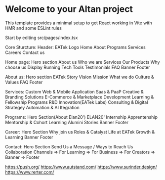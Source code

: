 # Welcome to your Altan project

This template provides a minimal setup to get React working in Vite with HMR and some ESLint rules

Start by editing src/pages/index.tsx

Core Sturcture:
Header:
EATek Logo
Home
About
Programs
Services
Careers
Contact us

Home page:
Hero section
About us
Who we are
Services
Our Products
Why choose us
Display Running Tech Tools
Testimonials
FAQ
Banner
Footer

About us:
Hero section
EATek Story
Vision Mission
What we do
Culture & Values
FAQ
Footer

Services:
Custom Web & Mobile Application
Saas & PaaP
Creative & Branding Solutions
E-Commerce & Marketplace Development
Learning & Fellowship Programs
R&D Innovation(EATek Labs)
Consulting & Digital Strategey
Automation & AI Itegration 

Programs:
Hero Section(About Elan20')
ELAN20'
Internship
Apprentenship
Mentorship & Cohort Learning
Alumini Stories
Banner
Footer

Career:
Hero Section
Why join us
Roles & Catalyst
Life at EATek
Growth & Learning
Banner
Footer

Contact:
Hero Section
Send Us a Message / Ways to Reach Us
Collaboration Channels
    => For Learning
    => For Business
    => For Creators
    => Banner
    => Footer



https://push.org/
https://www.autstand.com/
https://www.surinder.design/
https://www.rerter.com/